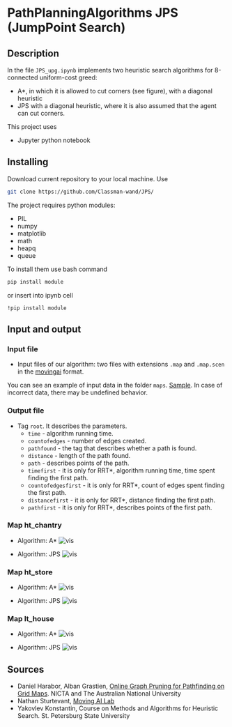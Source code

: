 # PathPlanningAlgorithms JPS (JumpPoint Search)

## Description

In the file `JPS_upg.ipynb` implements two heuristic search algorithms for 8-connected uniform-cost greed:
- A*, in which it is allowed to cut corners (see figure), with a diagonal heuristic
- JPS with a diagonal heuristic, where it is also assumed that the agent can cut corners.

This project uses

- Jupyter python notebook

## Installing

Download current repository to your local machine. Use

```bash
git clone https://github.com/Classman-wand/JPS/
```

The project requires python modules:

- PIL
- numpy
- matplotlib
- math
- heapq
- queue

To install them use bash command

```bash
pip install module
```
or insert into ipynb cell
```
!pip install module
```
## Input and output

### Input file

- Input files of our algorithm: two files with extensions `.map` and `.map.scen` in the [movingai](https://movingai.com/benchmarks/formats.html) format.


You can see an example of input data in the folder `maps`. [Sample](./maps/lt_house.map). In case of incorrect data, there may be undefined behavior.

### Output file

- Tag `root`. It describes the parameters.
  - `time` - algorithm running time.
  - `countofedges` - number of edges created.
  - `pathfound` - the tag that describes whether a path is found.
  - `distance` - length of the path found.
  - `path` - describes points of the path.
  - `timefirst` - it is only for RRT*, algorithm running time, time spent finding the first path.
  - `countofedgesfirst` - it is only for RRT*, count of edges spent finding the first path.
  - `distancefirst` - it is only for RRT*, distance finding the first path.
  - `pathfirst` - it is only for RRT*, describes points of the first path.



### Map ht_chantry

- Algorithm: A*
![vis](./Images/ht_chantry_A*.png)

- Algorithm: JPS
![vis](./Images/ht_chantry_JPS.png)

### Map ht_store

- Algorithm: A*
![vis](./Images/ht_store_A*.png)

- Algorithm: JPS
![vis](./Images/ht_store_JPS.png)

### Map lt_house

- Algorithm: A*
![vis](./Images/lt_house_A*.png)

- Algorithm: JPS
![vis](./Images/lt_house_JPS.png)


## Sources

- Daniel Harabor, Alban Grastien, [Online Graph Pruning for Pathfinding on Grid Maps](https://www.google.com/url?sa=t&rct=j&q=&esrc=s&source=web&cd=&ved=2ahUKEwij6YPcy_n0AhXksIsKHQLvCl4QFnoECAgQAQ&url=https%3A%2F%2Fwww.aaai.org%2Focs%2Findex.php%2FAAAI%2FAAAI11%2Fpaper%2Fdownload%2F3761%2F4007&usg=AOvVaw3sWq3vcrlKtPCuZeefIdd-). NICTA and The Australian National University
- Nathan Sturtevant, [Moving AI Lab](https://movingai.com)
- Yakovlev Konstantin, Course on Methods and Algorithms for Heuristic Search. St. Petersburg State University

